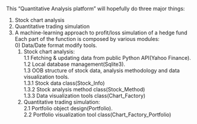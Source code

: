 This “Quantitative Analysis platform” will hopefully do three major things:  
1) Stock chart analysis  
2) Quantitative trading simulation  
3) A machine-learning approach to profit/loss simulation of a hedge fund  
    Each part of the function is composed by various modules:  
    0) Data/Date format modify tools.  
    1) Stock chart analysis:  
     1.1 Fetching & updating data from public Python API(Yahoo Finance).  
     1.2 Local database management(Sqlite3).  
     1.3 OOB structure of stock data, analysis methodology and data visualization tools.    
        1.3.1 Stock data class(Stock_Info)  
        1.3.2 Stock analysis method class(Stock_Method)  
        1.3.3 Data visualization tools class(Chart_Factory)  
    2) Quantitative trading simulation:  
     2.1 Portfolio object design(Portfolio).  
     2.2 Portfolio visualization tool class(Chart_Factory_Portfolio)
